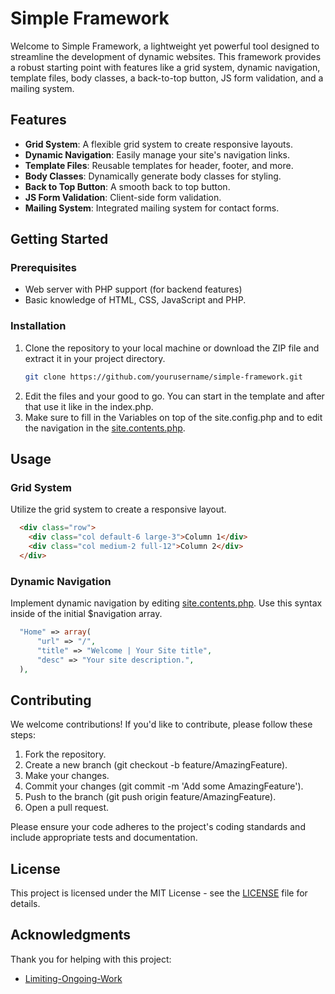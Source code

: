 # Simple Framework

Welcome to Simple Framework, a lightweight yet powerful tool designed to streamline the development of dynamic websites. This framework provides a robust starting point with features like a grid system, dynamic navigation, template files, body classes, a back-to-top button, JS form validation, and a mailing system.

## Features

- **Grid System**: A flexible grid system to create responsive layouts.
- **Dynamic Navigation**: Easily manage your site's navigation links.
- **Template Files**: Reusable templates for header, footer, and more.
- **Body Classes**: Dynamically generate body classes for styling.
- **Back to Top Button**: A smooth back to top button.
- **JS Form Validation**: Client-side form validation.
- **Mailing System**: Integrated mailing system for contact forms.

## Getting Started

### Prerequisites

- Web server with PHP support (for backend features)
- Basic knowledge of HTML, CSS, JavaScript and PHP.

### Installation

1. Clone the repository to your local machine or download the ZIP file and extract it in your project directory.
   ```bash
   git clone https://github.com/yourusername/simple-framework.git
   ```
2. Edit the files and your good to go. You can start in the template and after that use it like in the index.php.
3. Make sure to fill in the Variables on top of the site.config.php and to edit the navigation in the [site.contents.php](/_settings/site.contents.php).

## Usage

### Grid System

Utilize the grid system to create a responsive layout.

```html
  <div class="row">
    <div class="col default-6 large-3">Column 1</div>
    <div class="col medium-2 full-12">Column 2</div>
  </div>
```

### Dynamic Navigation

Implement dynamic navigation by editing [site.contents.php](/_settings/site.contents.php). Use this syntax inside of the initial $navigation array.

```php
  "Home" => array(
      "url" => "/",
      "title" => "Welcome | Your Site title",
      "desc" => "Your site description.",
  ),
```

## Contributing

We welcome contributions! If you'd like to contribute, please follow these steps:

1. Fork the repository.
2. Create a new branch (git checkout -b feature/AmazingFeature).
3. Make your changes.
4. Commit your changes (git commit -m 'Add some AmazingFeature').
5. Push to the branch (git push origin feature/AmazingFeature).
6. Open a pull request.

Please ensure your code adheres to the project's coding standards and include appropriate tests and documentation.

## License

This project is licensed under the MIT License - see the [LICENSE](/LICENSE.md) file for details.

## Acknowledgments

Thank you for helping with this project:

- [Limiting-Ongoing-Work](https://github.com/Limiting-Ongoing-Work)

